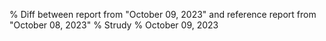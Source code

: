 % Diff between report from "October 09, 2023" and reference report from "October 08, 2023"
% Strudy
% October 09, 2023


